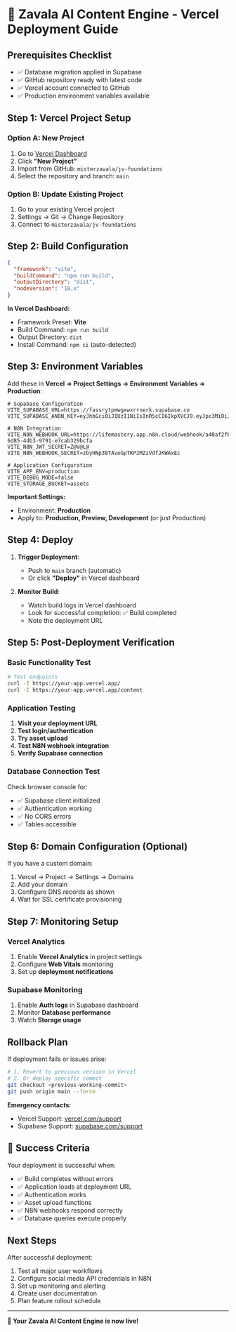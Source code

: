 # 🚀 Zavala AI Content Engine - Vercel Deployment Guide

## Prerequisites Checklist
- ✅ Database migration applied in Supabase
- ✅ GitHub repository ready with latest code
- ✅ Vercel account connected to GitHub
- ✅ Production environment variables available

## Step 1: Vercel Project Setup

### Option A: New Project
1. Go to [Vercel Dashboard](https://vercel.com/dashboard)
2. Click **"New Project"**
3. Import from GitHub: `misterzavala/jv-foundations`
4. Select the repository and branch: `main`

### Option B: Update Existing Project
1. Go to your existing Vercel project
2. Settings → Git → Change Repository
3. Connect to `misterzavala/jv-foundations`

## Step 2: Build Configuration

```json
{
  "framework": "vite",
  "buildCommand": "npm run build",
  "outputDirectory": "dist",
  "nodeVersion": "18.x"
}
```

**In Vercel Dashboard:**
- Framework Preset: **Vite**
- Build Command: `npm run build`
- Output Directory: `dist`
- Install Command: `npm ci` (auto-detected)

## Step 3: Environment Variables

Add these in **Vercel → Project Settings → Environment Variables → Production**:

```env
# Supabase Configuration
VITE_SUPABASE_URL=https://fassrytpmwgxwxrrnerk.supabase.co
VITE_SUPABASE_ANON_KEY=eyJhbGciOiJIUzI1NiIsInR5cCI6IkpXVCJ9.eyJpc3MiOiJzdXBhYmFzZSIsInJlZiI6ImZhc3NyeXRwbXdneHd4cnJuZXJrIiwicm9sZSI6ImFub24iLCJpYXQiOjE3NDc2ODUxNTMsImV4cCI6MjA2MzI2MTE1M30.v0Pkr4XwgL2IjVGZlTnJhYMWKSXJGi3BGcUfkWHxhgY

# N8N Integration
VITE_N8N_WEBHOOK_URL=https://lifemastery.app.n8n.cloud/webhook/a40af2fb-6d85-4db3-9791-e7cab329bcfa
VITE_N8N_JWT_SECRET=Z@V@L@
VITE_N8N_WEBHOOK_SECRET=zbyHNp38TAvoGpTKP2MZzVdfJKWAxEc

# Application Configuration
VITE_APP_ENV=production
VITE_DEBUG_MODE=false
VITE_STORAGE_BUCKET=assets
```

**Important Settings:**
- Environment: **Production**
- Apply to: **Production, Preview, Development** (or just Production)

## Step 4: Deploy

1. **Trigger Deployment**:
   - Push to `main` branch (automatic)
   - Or click **"Deploy"** in Vercel dashboard

2. **Monitor Build**:
   - Watch build logs in Vercel dashboard
   - Look for successful completion: ✅ Build completed
   - Note the deployment URL

## Step 5: Post-Deployment Verification

### Basic Functionality Test
```bash
# Test endpoints
curl -I https://your-app.vercel.app/
curl -I https://your-app.vercel.app/content
```

### Application Testing
1. **Visit your deployment URL**
2. **Test login/authentication**
3. **Try asset upload**
4. **Test N8N webhook integration**
5. **Verify Supabase connection**

### Database Connection Test
Check browser console for:
- ✅ Supabase client initialized
- ✅ Authentication working
- ✅ No CORS errors
- ✅ Tables accessible

## Step 6: Domain Configuration (Optional)

If you have a custom domain:
1. Vercel → Project → Settings → Domains
2. Add your domain
3. Configure DNS records as shown
4. Wait for SSL certificate provisioning

## Step 7: Monitoring Setup

### Vercel Analytics
1. Enable **Vercel Analytics** in project settings
2. Configure **Web Vitals** monitoring
3. Set up **deployment notifications**

### Supabase Monitoring
1. Enable **Auth logs** in Supabase dashboard
2. Monitor **Database performance**
3. Watch **Storage usage**

## Rollback Plan

If deployment fails or issues arise:

```bash
# 1. Revert to previous version in Vercel
# 2. Or deploy specific commit
git checkout <previous-working-commit>
git push origin main --force
```

**Emergency contacts:**
- Vercel Support: [vercel.com/support](https://vercel.com/support)
- Supabase Support: [supabase.com/support](https://supabase.com/support)

## 🎉 Success Criteria

Your deployment is successful when:
- ✅ Build completes without errors
- ✅ Application loads at deployment URL
- ✅ Authentication works
- ✅ Asset upload functions
- ✅ N8N webhooks respond correctly
- ✅ Database queries execute properly

## Next Steps

After successful deployment:
1. Test all major user workflows
2. Configure social media API credentials in N8N
3. Set up monitoring and alerting
4. Create user documentation
5. Plan feature rollout schedule

---

**🚀 Your Zavala AI Content Engine is now live!**
